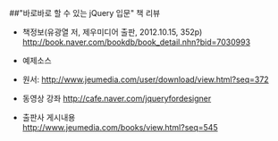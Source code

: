 ##"바로바로 할 수 있는 jQuery 입문" 책 리뷰

* 책정보(유광열 저, 제우미디어 출판, 2012.10.15, 352p)<br>
 http://book.naver.com/bookdb/book_detail.nhn?bid=7030993

* 예제소스<br>
 - 원서: http://www.jeumedia.com/user/download/view.html?seq=372

* 동영상 강좌
 http://cafe.naver.com/jqueryfordesigner

* 출판사 게시내용<br>
 http://www.jeumedia.com/books/view.html?seq=545
